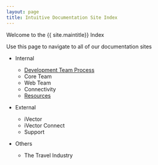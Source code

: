 ```yaml
---
layout: page
title: Intuitive Documentation Site Index
---
```

Welcome to the {{ site.maintitle}} Index

Use this page to navigate to all of our documentation sites

- Internal
	- [Development Team Process]
	- Core Team
	- Web Team
	- Connectivity 
	- [Resources]

- External
	- iVector
	- iVector Connect
	- Support

- Others
	- The Travel Industry

[Development Team Process]: http://intuitivedocs.github.io/DevelopmentTeamProcess/
[Resources]: http://intuitivedocs.github.io/Resources